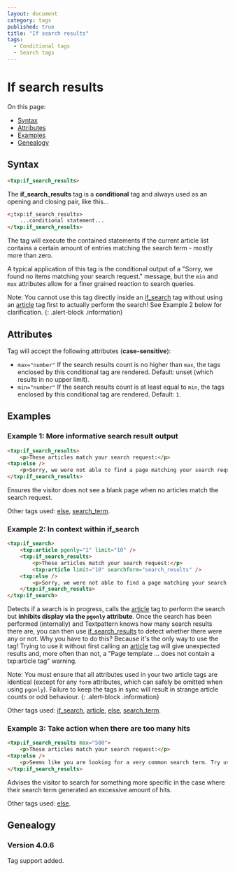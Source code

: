 ```yaml
---
layout: document
category: tags
published: true
title: "If search results"
tags:
  - Conditional tags
  - Search tags
---
```


# If search results

On this page:

* [Syntax](#user-content-syntax)
* [Attributes](#user-content-attributes)
* [Examples](#user-content-examples)
* [Genealogy](#user-content-genealogy)

## Syntax

~~~ html
<txp:if_search_results>
~~~

The **if_search_results** tag is a __conditional__ tag and always used as an opening and closing pair, like this...

~~~ html
<;txp:if_search_results>
    ...conditional statement...
</txp:if_search_results>
~~~

The tag will execute the contained statements if the current article list contains a certain amount of entries matching the search term - mostly more than zero.

A typical application of this tag is the conditional output of a "Sorry, we found no items matching your search request." message, but the `min` and `max` attributes allow for a finer grained reaction to search queries.

Note: You cannot use this tag directly inside an [if_search](if-search) tag without using an [article](article) tag first to actually perform the search! See Example 2 below for clarification.
{: .alert-block .information}

## Attributes

Tag will accept the following attributes (**case-sensitive**):

* `max="number"`
If the search results count is no higher than `max`, the tags enclosed by this conditional tag are rendered.
Default: unset (which results in no upper limit).
* `min="number"`
If the search results count is at least equal to `min`, the tags enclosed by this conditional tag are rendered.
Default: `1`.

## Examples

### Example 1: More informative search result output

~~~ html
<txp:if_search_results>
    <p>These articles match your search request:</p>
<txp:else />
    <p>Sorry, we were not able to find a page matching your search request <q><txp:search_term /></q>.</p>
</txp:if_search_results>
~~~

Ensures the visitor does not see a blank page when no articles match the search request.

Other tags used: [else](else), [search_term](search-term).

### Example 2: In context within if_search

~~~ html
<txp:if_search>
    <txp:article pgonly="1" limit="10" />
    <txp:if_search_results>
        <p>These articles match your search request:</p>
        <txp:article limit="10" searchform="search_results" />
    <txp:else />
        <p>Sorry, we were not able to find a page matching your search request <q><txp:search_term /></q>.</p>
    </txp:if_search_results>
</txp:if_search>
~~~

Detects if a search is in progress, calls the [article](article) tag to perform the search but **inhibits display via the `pgonly` attribute**. Once the search has been performed (internally) and Textpattern knows how many search results there are, you can then use [if_search_results](if-search-results) to detect whether there were any or not. Why you have to do this? Because it's the only way to use the tag! Trying to use it without first calling an [article](article) tag will give unexpected results and, more often than not, a "Page template ... does not contain a txp:article tag" warning.

Note: You must ensure that all attributes used in your two article tags are identical (except for any `form` attributes, which can safely be omitted when using `pgonly`). Failure to keep the tags in sync will result in strange article counts or odd behaviour.
{: .alert-block .information}

Other tags used: [if_search](if-search), [article](article), [else](else), [search_term](search-term).

### Example 3: Take action when there are too many hits

~~~ html
<txp:if_search_results max="500">
    <p>These articles match your search request:</p>
<txp:else />
    <p>Seems like you are looking for a very common search term. Try using a more specific search phrase.</p>
</txp:if_search_results>
~~~

Advises the visitor to search for something more specific in the case where their search term generated an excessive amount of hits.

Other tags used: [else](else).

## Genealogy

### Version 4.0.6

Tag support added.

